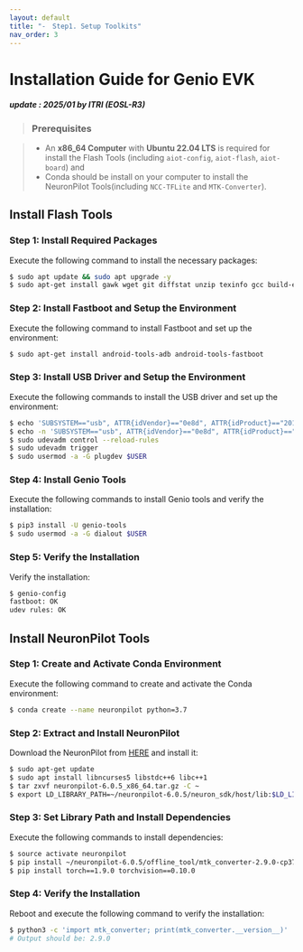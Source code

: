 ```yaml
---
layout: default
title: "-　Step1. Setup Toolkits"
nav_order: 3
---
```


# Installation Guide for Genio EVK
##### update : 2025/01 by ITRI (EOSL-R3)


> ### Prerequisites

> * An **x86_64 Computer** with **Ubuntu 22.04 LTS** is required for install the Flash Tools (including `aiot-config`, `aiot-flash`, `aiot-board`) and 
> * Conda should be install on your computer to install the NeuronPilot Tools(including `NCC-TFLite` and `MTK-Converter`).

## Install Flash Tools

### Step 1: Install Required Packages
Execute the following command to install the necessary packages:

```bash
$ sudo apt update && sudo apt upgrade -y
$ sudo apt-get install gawk wget git diffstat unzip texinfo gcc build-essential chrpath socat cpio python3 python3-pip python3-pexpect xz-utils debianutils iputils-ping python3-git python3-jinja2 libegl1-mesa libsdl1.2-dev pylint xterm python3-subunit mesa-common-dev
```

### Step 2: Install Fastboot and Setup the Environment
Execute the following command to install Fastboot and set up the environment:

```bash
$ sudo apt-get install android-tools-adb android-tools-fastboot
```

### Step 3: Install USB Driver and Setup the Environment
Execute the following commands to install the USB driver and set up the environment:

```bash
$ echo 'SUBSYSTEM=="usb", ATTR{idVendor}=="0e8d", ATTR{idProduct}=="201c", MODE="0660", $ GROUP="plugdev"' | sudo tee -a /etc/udev/rules.d/96-rity.rules
$ echo -n 'SUBSYSTEM=="usb", ATTR{idVendor}=="0e8d", ATTR{idProduct}=="201c", MODE="0660", TAG+="uaccess" SUBSYSTEM=="usb", ATTR{idVendor}=="0e8d", ATTR{idProduct}=="0003", MODE="0660", TAG+="uaccess" SUBSYSTEM=="usb", ATTR{idVendor}=="0403", MODE="0660", TAG+="uaccess" SUBSYSTEM=="gpio", MODE="0660", TAG+="uaccess" ' | sudo tee /etc/udev/rules.d/72-aiot.rules
$ sudo udevadm control --reload-rules
$ sudo udevadm trigger
$ sudo usermod -a -G plugdev $USER
```

### Step 4: Install Genio Tools
Execute the following commands to install Genio tools and verify the installation:

```bash
$ pip3 install -U genio-tools
$ sudo usermod -a -G dialout $USER
```

### Step 5: Verify the Installation
Verify the installation:
```bash
$ genio-config
fastboot: OK
udev rules: OK
```

## Install NeuronPilot Tools

### Step 1: Create and Activate Conda Environment
Execute the following command to create and activate the Conda environment:

```bash
$ conda create --name neuronpilot python=3.7
```
### Step 2: Extract and Install NeuronPilot
Download the NeuronPilot from [HERE](https://githubstorageblob.blob.core.windows.net/file-share/compiler/neuronpilot-6.0.5_x86_64.tar.gz) and install it:

```bash
$ sudo apt-get update
$ sudo apt install libncurses5 libstdc++6 libc++1
$ tar zxvf neuronpilot-6.0.5_x86_64.tar.gz -C ~
$ export LD_LIBRARY_PATH=~/neuronpilot-6.0.5/neuron_sdk/host/lib:$LD_LIBRARY_PATH
```

### Step 3: Set Library Path and Install Dependencies
Execute the following commands to install dependencies:

```bash
$ source activate neuronpilot
$ pip install ~/neuronpilot-6.0.5/offline_tool/mtk_converter-2.9.0-cp37-cp37m-manylinux_2_5_x86_64.manylinux1_x86_64.whl
$ pip install torch==1.9.0 torchvision==0.10.0
```

### Step 4: Verify the Installation
Reboot and execute the following command to verify the installation:

```bash
$ python3 -c 'import mtk_converter; print(mtk_converter.__version__)'
# Output should be: 2.9.0
```